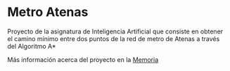 # Metro Atenas

Proyecto de la asignatura de Inteligencia Artificial que consiste en obtener el camino mínimo entre dos puntos de la red de metro de Atenas a través del Algoritmo A\*

Más información acerca del proyecto en la [Memoria](Memoria.pdf)
